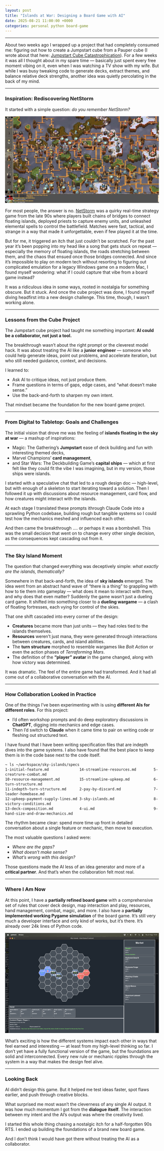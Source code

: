 ```yaml
---
layout: post
title: "Islands at War: Designing a Board Game with AI"
date: 2025-08-21 11:00:00 +0000
categories: personal python board-game
---
```


---

About two weeks ago I wrapped up a project that had completely consumed me: figuring out how to create a Jumpstart cube from a Pauper cube (I wrote about that here: [Jumpstart Cube Catastrophication](https://vanonselenp.github.io/2025/08/04/jumpstart-cube-catastrophication/)). For a few weeks it was all I thought about in my spare time — basically just spent every free moment vibing on it, even when I was watching a TV show with my wife. But while I was busy tweaking code to generate decks, extract themes, and balance relative deck strengths, another idea was quietly percolating in the back of my mind.

---

### Inspiration: Rediscovering NetStorm

It started with a simple question: *do you remember NetStorm?*

![Netstorm in action](/assets/netstorm.png)

For most people, the answer is no. [NetStorm](https://www.netstormhq.net/) was a quirky real-time strategy game from the late 90s where players built chains of bridges to connect floating islands, deployed priests to capture enemy units, and unleashed elemental spells to control the battlefield. Matches were fast, tactical, and strange in a way that made it unforgettable, even if few played it at the time.&#x20;

But for me, it triggered an itch that just couldn’t be scratched. For the past year it’s been popping into my head like a song that gets stuck on repeat — especially the memory of floating islands, the roads stretching between them, and the chaos that ensued once those bridges connected. And since it’s impossible to play on modern tech without resorting to figuring out complicated emulation for a legacy Windows game on a modern Mac, I found myself wondering: what if I could capture that vibe from a board game instead?

It was a ridiculous idea in some ways, rooted in nostalgia for something obscure. But it stuck. And once the cube project was done, I found myself diving headfirst into a new design challenge. This time, though, I wasn’t working alone.

---

### Lessons from the Cube Project

The Jumpstart cube project had taught me something important: **AI could be a collaborator, not just a tool.**

The breakthrough wasn’t about the right prompt or the cleverest model hack. It was about treating the AI like a **junior engineer** — someone who could help generate ideas, point out problems, and accelerate iteration, but who still needed guidance, context, and decisions.

I learned to:

* Ask AI to critique ideas, not just produce them.
* Frame questions in terms of gaps, edge cases, and “what doesn’t make sense.”
* Use the back-and-forth to sharpen my own intent.

That mindset became the foundation for the new board game project.

---

### From Digital to Tabletop: Goals and Challenges

The initial vision that drove me was the feeling of **islands floating in the sky at war** — a mashup of inspirations:

* Magic: The Gathering’s **Jumpstart** ease of deck building and fun with interesting themed decks,
* Marvel Champions’ **card management**,
* and Star Wars: The Deckbuilding Game’s **capital ships** — which at first felt like they could fit the vibe I was imagining, but in my version, those ships were islands.

I started with a speculative chat that led to a rough design doc — high-level, but with enough of a skeleton to start iterating toward a solution. Then I followed it up with discussions about resource management, card flow, and how creatures might interact with the islands.

At each stage I translated these prompts ithrough Claude Code into a sprawling Python codebase, building rough but tangible systems so I could test how the mechanics meshed and influenced each other.

And then came the breakthrough .... or perhaps it was a bombshell. This was the small decision that went on to change every other single decision, as the consequences kept cascading out from it.

---

### The Sky Island Moment

The question that changed everything was deceptively simple: *what exactly are the islands, thematically?*

Somewhere in that back-and-forth, the idea of **sky islands** emerged. The idea went from an abstract hand wave of “there is a thing” to grappling with how to tie them into gameplay — what does it mean to interact with them, and why does that even matter? Suddenly the game wasn’t just a dueling card game. It shifted into something closer to a **dueling wargame** — a clash of floating fortresses, each vying for control of the skies.

That one shift cascaded into every corner of the design:

* **Creatures** became more than just units — they had roles tied to the islands themselves.
* **Resources** weren’t just mana, they were generated through interactions between creatures, cards, and island abilities.
* The **turn structure** morphed to resemble wargames like *Bolt Action* or even the action phases of *Terraforming Mars*.
* The definition of the **“player” avatar** in the game changed, along with how victory was determined.

It was dramatic. The feel of the entire game had transformed. And it had all come out of a collaborative conversation with the AI.

---

### How Collaboration Looked in Practice

One of the things I’ve been experimenting with is using **different AIs for different roles**. For this project:

* I’d often workshop prompts and do deep exploratory discussions in **ChatGPT**, digging into mechanics and edge cases.
* Then I’d switch to **Claude** when it came time to pair on writing code or fleshing out structured text.

I have found that I have been writing specification files that are indepth dives into the game systems. I also have found 
that the best place to keep them is in the code base next to the code itself.

```
~ ls ~/workspace/sky-islands/specs
1-initial-feature.md              14-streamline-resources.md        5-creatrure-combat.md
10-resource-management.md         15-streamline-upkeep.md           6-turn-structure.md
11-indepth-turn-structure.md      2-pay-by-discard.md               7-leader-homebase.md
12-upkeep-payment-supply-lines.md 3-sky-islands.md                  8-victory-conditions.md
13-deck-composition.md            4-ui.md                           9-hand-size-and-draw-mechanics.md
```

The rhythm became clear: spend more time up front in detailed conversation about a single feature or mechanic, then move to execution.

The most valuable questions I asked were:

* *Where are the gaps?*
* *What doesn’t make sense?*
* *What’s wrong with this design?*

Those questions made the AI less of an idea generator and more of a **critical partner**. And that’s when the collaboration felt most real.

---

### Where I Am Now

At this point, I have a **partially refined board game** with a comprehensive set of rules that cover deck design, map interaction and play, resources, hand management, combat, magic, and more. I also have a **partially implemented working Pygame simulation** of the board game. It’s still very much a developer interface and only kind of works, but it’s there. It’s already over 24k lines of Python code.

![Sky islands in action!](/assets/skyisland.png)

What’s exciting is how the different systems impact each other in ways that feel earned and interesting — at least from my high-level thinking so far. I don’t yet have a fully functional version of the game, but the foundations are solid and interconnected. Every new rule or mechanic ripples through the system in a way that makes the design feel alive.

---

### Looking Back

AI didn’t design this game. But it helped me test ideas faster, spot flaws earlier, and push through creative blocks.

What surprised me most wasn’t the cleverness of any single AI output. It was how much momentum I got from the **dialogue itself**. The interaction between my intent and the AI’s output was where the creativity lived.

I started this whole thing chasing a nostalgic itch for a half-forgotten 90s RTS. I ended up building the foundations of a brand new board game.

And I don’t think I would have got there without treating the AI as a collaborator.
